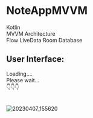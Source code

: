 # NoteAppMVVM
Kotlin \
MVVM Architecture \
Flow
LiveData
Room Database 

## User Interface: 
Loading.... \
Please wait... \
👇👇👇 \
\
\
![20230407_155620](https://user-images.githubusercontent.com/85625209/230602204-b61c3c77-c8ba-408b-829f-2a1ab582fd10.gif)
